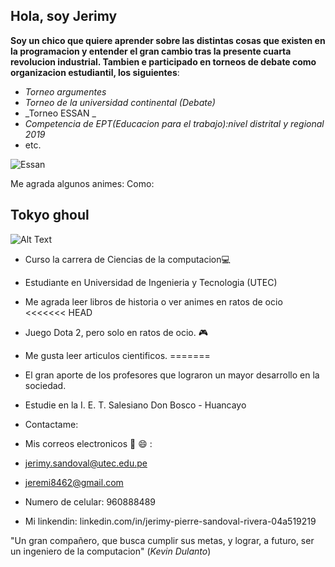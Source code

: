 ## Hola, soy Jerimy
****Soy un chico que quiere aprender sobre las distintas cosas que existen en la programacion y entender el gran cambio tras la presente cuarta revolucion industrial. 
Tambien e participado en  torneos de debate como organizacion estudiantil, los siguientes****:

- _Torneo argumentes_
- _Torneo de la universidad continental (Debate)_
- _Torneo ESSAN _
- _Competencia de EPT(Educacion para el trabajo):nivel distrital y regional 2019_
- etc.

![Essan](https://user-images.githubusercontent.com/91238497/134537761-f4bcd2f0-387b-4525-a1f2-d2cd2a4c744a.jpg)

Me agrada algunos animes:
    Como:
## Tokyo ghoul
 ![Alt Text](https://pa1.narvii.com/6994/f26bbaad1dc72003c28c7da8e7a3838dcaac62c4r1-525-295_hq.gif)




- Curso la carrera de Ciencias de la computacion💻
-  Estudiante en Universidad de Ingenieria y Tecnologia (UTEC)
- Me agrada leer libros de historia o ver animes en ratos de ocio
<<<<<<< HEAD
-  Juego Dota 2, pero solo en ratos de ocio. 🎮
-  Me gusta leer articulos cientificos.
=======

-  El gran aporte de los profesores que lograron un mayor desarrollo en la sociedad.
-  Estudie  en la I. E. T. Salesiano Don Bosco - Huancayo
-  Contactame:
-  Mis correos electronicos 📧 😄 :
-  jerimy.sandoval@utec.edu.pe
-  jeremi8462@gmail.com
-  Numero de celular: 960888489
-  Mi linkendin: linkedin.com/in/jerimy-pierre-sandoval-rivera-04a519219

"Un gran compañero, que busca cumplir sus metas, y lograr, a futuro, ser un ingeniero de la computacion" (*Kevin Dulanto*)
